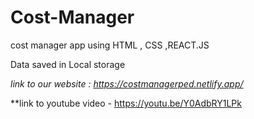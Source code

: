# Cost-Manager
cost manager app using HTML , CSS ,REACT.JS

Data saved in Local storage

*link to our website : https://costmanagerped.netlify.app/*

**link to youtube video - https://youtu.be/Y0AdbRY1LPk
